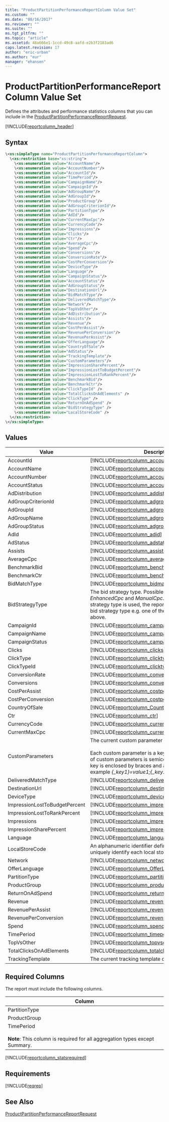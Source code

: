 ```yaml
---
title: "ProductPartitionPerformanceReportColumn Value Set"
ms.custom: ""
ms.date: "08/16/2017"
ms.reviewer: ""
ms.suite: ""
ms.tgt_pltfrm: ""
ms.topic: "article"
ms.assetid: 48a666e1-1ccd-49c8-aafd-e2b3f2183ad6
caps.latest.revision: 17
author: "eric-urban"
ms.author: "eur"
manager: "ehansen"
---
```

# ProductPartitionPerformanceReportColumn Value Set
Defines the attributes and performance statistics columns that you can include in the [ProductPartitionPerformanceReportRequest](../reporting-api/productpartitionperformancereportrequest-data-object.md).

[!INCLUDE[reportcolumn_header](../reporting-api/includes/reportcolumn-header.md)]
## Syntax

```xml
\<xs:simpleType name="ProductPartitionPerformanceReportColumn">
  \<xs:restriction base="xs:string">
    \<xs:enumeration value="AccountName"/>
    \<xs:enumeration value="AccountNumber"/>
    \<xs:enumeration value="AccountId"/>
    \<xs:enumeration value="TimePeriod"/>
    \<xs:enumeration value="CampaignName"/>
    \<xs:enumeration value="CampaignId"/>
    \<xs:enumeration value="AdGroupName"/>
    \<xs:enumeration value="AdGroupId"/>
    \<xs:enumeration value="ProductGroup"/>
    \<xs:enumeration value="AdGroupCriterionId"/>
    \<xs:enumeration value="PartitionType"/>
    \<xs:enumeration value="AdId"/>
    \<xs:enumeration value="CurrentMaxCpc"/>
    \<xs:enumeration value="CurrencyCode"/>
    \<xs:enumeration value="Impressions"/>
    \<xs:enumeration value="Clicks"/>
    \<xs:enumeration value="Ctr"/>
    \<xs:enumeration value="AverageCpc"/>
    \<xs:enumeration value="Spend"/>
    \<xs:enumeration value="Conversions"/>
    \<xs:enumeration value="ConversionRate"/>
    \<xs:enumeration value="CostPerConversion"/>
    \<xs:enumeration value="DeviceType"/>
    \<xs:enumeration value="Language"/> 
    \<xs:enumeration value="CampaignStatus"/>
    \<xs:enumeration value="AccountStatus"/> 
    \<xs:enumeration value="AdGroupStatus"/>
    \<xs:enumeration value="DestinationUrl"/>
    \<xs:enumeration value="BidMatchType"/>
    \<xs:enumeration value="DeliveredMatchType"/>
    \<xs:enumeration value="Network"/>
    \<xs:enumeration value="TopVsOther"/>
    \<xs:enumeration value="AdDistribution"/>
    \<xs:enumeration value="Assists"/> 
    \<xs:enumeration value="Revenue"/> 
    \<xs:enumeration value="CostPerAssist"/>
    \<xs:enumeration value="RevenuePerConversion"/>
    \<xs:enumeration value="RevenuePerAssist"/>
    \<xs:enumeration value="OfferLanguage"/>
    \<xs:enumeration value="CountryOfSale"/>
    \<xs:enumeration value="AdStatus"/>
    \<xs:enumeration value="TrackingTemplate"/>  
    \<xs:enumeration value="CustomParameters"/>  
    \<xs:enumeration value="ImpressionSharePercent"/> 
    \<xs:enumeration value="ImpressionLostToBudgetPercent"/> 
    \<xs:enumeration value="ImpressionLostToRankPercent"/> 
    \<xs:enumeration value="BenchmarkBid"/> 
    \<xs:enumeration value="BenchmarkCtr"/>
    \<xs:enumeration value="ClickTypeId" />
    \<xs:enumeration value="TotalClicksOnAdElements" />
    \<xs:enumeration value="ClickType" />
    \<xs:enumeration value="ReturnOnAdSpend" />
    \<xs:enumeration value="BidStrategyType" />
    \<xs:enumeration value="LocalStoreCode" />
  \</xs:restriction>
\</xs:simpleType>
```

## Values

|Value|Description|
|---------|---------------|
|AccountId|[!INCLUDE[reportcolumn_accountid](../reporting-api/includes/reportcolumn-accountid.md)]|
|AccountName|[!INCLUDE[reportcolumn_accountname](../reporting-api/includes/reportcolumn-accountname.md)]|
|AccountNumber|[!INCLUDE[reportcolumn_accountnumber](../reporting-api/includes/reportcolumn-accountnumber.md)]|
|AccountStatus|[!INCLUDE[reportcolumn_accountstatus](../reporting-api/includes/reportcolumn-accountstatus.md)]|
|AdDistribution|[!INCLUDE[reportcolumn_addistribution](../reporting-api/includes/reportcolumn-addistribution.md)]|
|AdGroupCriterionId|[!INCLUDE[reportcolumn_adgroupcriterionid_bsc](../reporting-api/includes/reportcolumn-adgroupcriterionid-bsc.md)]|
|AdGroupId|[!INCLUDE[reportcolumn_adgroupid](../reporting-api/includes/reportcolumn-adgroupid.md)]|
|AdGroupName|[!INCLUDE[reportcolumn_adgroupname](../reporting-api/includes/reportcolumn-adgroupname.md)]|
|AdGroupStatus|[!INCLUDE[reportcolumn_adgroupstatus](../reporting-api/includes/reportcolumn-adgroupstatus.md)]|
|AdId|[!INCLUDE[reportcolumn_adid](../reporting-api/includes/reportcolumn-adid.md)]|
|AdStatus|[!INCLUDE[reportcolumn_adstatus](../reporting-api/includes/reportcolumn-adstatus.md)]|
|Assists|[!INCLUDE[reportcolumn_assists](../reporting-api/includes/reportcolumn-assists.md)]|
|AverageCpc|[!INCLUDE[reportcolumn_averagecpc](../reporting-api/includes/reportcolumn-averagecpc.md)]|
|BenchmarkBid|[!INCLUDE[reportcolumn_benchmarkbid](../reporting-api/includes/reportcolumn-benchmarkbid.md)]|
|BenchmarkCtr|[!INCLUDE[reportcolumn_benchmarkctr](../reporting-api/includes/reportcolumn-benchmarkctr.md)]|
|BidMatchType|[!INCLUDE[reportcolumn_bidmatchtype](../reporting-api/includes/reportcolumn-bidmatchtype.md)]|
|BidStrategyType|The bid strategy type. Possible values include *EnhancedCpc* and *ManualCpc*. If the InheritFromParent strategy type is used, the report will include the inherited bid strategy type e.g. one of the supported values listed above.|
|CampaignId|[!INCLUDE[reportcolumn_campaignid](../reporting-api/includes/reportcolumn-campaignid.md)]|
|CampaignName|[!INCLUDE[reportcolumn_campaignname](../reporting-api/includes/reportcolumn-campaignname.md)]|
|CampaignStatus|[!INCLUDE[reportcolumn_campaignstatus](../reporting-api/includes/reportcolumn-campaignstatus.md)]|
|Clicks|[!INCLUDE[reportcolumn_clicks](../reporting-api/includes/reportcolumn-clicks.md)]|
|ClickType|[!INCLUDE[reportcolumn_clicktype](../reporting-api/includes/reportcolumn-clicktype.md)]|
|ClickTypeId|[!INCLUDE[reportcolumn_clicktypeid](../reporting-api/includes/reportcolumn-clicktypeid.md)]|
|ConversionRate|[!INCLUDE[reportcolumn_conversionrate](../reporting-api/includes/reportcolumn-conversionrate.md)]|
|Conversions|[!INCLUDE[reportcolumn_conversions](../reporting-api/includes/reportcolumn-conversions.md)]|
|CostPerAssist|[!INCLUDE[reportcolumn_costperassist](../reporting-api/includes/reportcolumn-costperassist.md)]|
|CostPerConversion|[!INCLUDE[reportcolumn_costperconversion](../reporting-api/includes/reportcolumn-costperconversion.md)]|
|CountryOfSale|[!INCLUDE[reportcolumn_CountryOfSale](../reporting-api/includes/reportcolumn-countryofsale.md)]|
|Ctr|[!INCLUDE[reportcolumn_ctr](../reporting-api/includes/reportcolumn-ctr.md)]|
|CurrencyCode|[!INCLUDE[reportcolumn_currencycode](../reporting-api/includes/reportcolumn-currencycode.md)]|
|CurrentMaxCpc|[!INCLUDE[reportcolumn_currentmaxcpc](../reporting-api/includes/reportcolumn-currentmaxcpc.md)]|
|CustomParameters|The current custom parameter set of the criterion.<br/><br/>Each custom parameter is a key and value pair. The list of custom parameters is semicolon-delimited and each key is enclosed by braces and a leading underscore, for example *{_key1}=value1;{_key2}=value2*.|
|DeliveredMatchType|[!INCLUDE[reportcolumn_deliveredmatchtype](../reporting-api/includes/reportcolumn-deliveredmatchtype.md)]|
|DestinationUrl|[!INCLUDE[reportcolumn_destinationurl](../reporting-api/includes/reportcolumn-destinationurl.md)]|
|DeviceType|[!INCLUDE[reportcolumn_devicetype](../reporting-api/includes/reportcolumn-devicetype.md)]|
|ImpressionLostToBudgetPercent|[!INCLUDE[reportcolumn_impressionlosttobudgetpercent](../reporting-api/includes/reportcolumn-impressionlosttobudgetpercent.md)]|
|ImpressionLostToRankPercent|[!INCLUDE[reportcolumn_impressionlosttorankpercent](../reporting-api/includes/reportcolumn-impressionlosttorankpercent.md)]|
|Impressions|[!INCLUDE[reportcolumn_impressions](../reporting-api/includes/reportcolumn-impressions.md)]|
|ImpressionSharePercent|[!INCLUDE[reportcolumn_impressionsharepercent](../reporting-api/includes/reportcolumn-impressionsharepercent.md)]|
|Language|[!INCLUDE[reportcolumn_language](../reporting-api/includes/reportcolumn-language.md)]|
|LocalStoreCode|An alphanumeric identifier defined by the merchant to uniquely identify each local store. |
|Network|[!INCLUDE[reportcolumn_network](../reporting-api/includes/reportcolumn-network.md)]|
|OfferLanguage|[!INCLUDE[reportcolumn_OfferLanguage](../reporting-api/includes/reportcolumn-offerlanguage.md)]|
|PartitionType|[!INCLUDE[reportcolumn_partitiontype](../reporting-api/includes/reportcolumn-partitiontype.md)]|
|ProductGroup|[!INCLUDE[reportcolumn_productgroup](../reporting-api/includes/reportcolumn-productgroup.md)]|
|ReturnOnAdSpend|[!INCLUDE[reportcolumn_returnonadspend](../reporting-api/includes/reportcolumn-returnonadspend.md)]|
|Revenue|[!INCLUDE[reportcolumn_revenue](../reporting-api/includes/reportcolumn-revenue.md)]|
|RevenuePerAssist|[!INCLUDE[reportcolumn_revenueperassist](../reporting-api/includes/reportcolumn-revenueperassist.md)]|
|RevenuePerConversion|[!INCLUDE[reportcolumn_revenueperconversion](../reporting-api/includes/reportcolumn-revenueperconversion.md)]|
|Spend|[!INCLUDE[reportcolumn_spend](../reporting-api/includes/reportcolumn-spend.md)]|
|TimePeriod|[!INCLUDE[reportcolumn_timeperiod](../reporting-api/includes/reportcolumn-timeperiod.md)]|
|TopVsOther|[!INCLUDE[reportcolumn_topvsother](../reporting-api/includes/reportcolumn-topvsother.md)]|
|TotalClicksOnAdElements|[!INCLUDE[reportcolumn_totalclicksonadelements](../reporting-api/includes/reportcolumn-totalclicksonadelements.md)]|
|TrackingTemplate|The current tracking template of the criterion.|

## <a name="requiredcolumns"></a>Required Columns
The report must include the following columns.

|Column|
|----------|
|PartitionType|
|ProductGroup|
|TimePeriod<br/><br/>**Note**: This column is required for all aggregation types except Summary.|
[!INCLUDE[reportcolumn_statsrequired](../reporting-api/includes/reportcolumn-statsrequired.md)]

## Requirements
[!INCLUDE[reqrep](../reporting-api/includes/reqrep.md)]
## See Also
[ProductPartitionPerformanceReportRequest](../reporting-api/productpartitionperformancereportrequest-data-object.md)  

